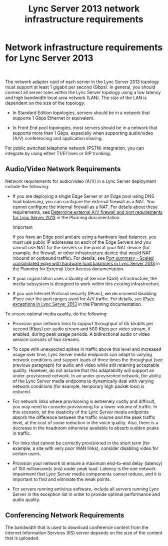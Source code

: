 ﻿---
title: Lync Server 2013 network infrastructure requirements
TOCTitle: Network infrastructure requirements
ms:assetid: 35c7bb3f-8e0f-48b7-8a2c-857d4b42a4c4
ms:mtpsurl: https://technet.microsoft.com/en-us/library/Gg425841(v=OCS.15)
ms:contentKeyID: 48183804
ms.date: 07/23/2014
mtps_version: v=OCS.15
---

# Network infrastructure requirements for Lync Server 2013

 


The network adapter card of each server in the Lync Server 2013 topology must support at least 1 gigabit per second (Gbps). In general, you should connect all server roles within the Lync Server topology using a low latency and high bandwidth local area network (LAN). The size of the LAN is dependent on the size of the topology:

  - In Standard Edition topologies, servers should be in a network that supports 1 Gbps Ethernet or equivalent.

  - In Front End pool topologies, most servers should be in a network that supports more than 1 Gbps, especially when supporting audio/video (A/V) conferencing and application sharing.

For public switched telephone network (PSTN) integration, you can integrate by using either T1/E1 lines or SIP trunking.

## Audio/Video Network Requirements

Network requirements for audio/video (A/V) in a Lync Server deployment include the following:

  - If you are deploying a single Edge Server or an Edge pool using DNS load balancing, you can configure the external firewall as a NAT. You cannot configure the internal firewall as a NAT. For details about these requirements, see [Determine external A/V firewall and port requirements for Lync Server 2013](lync-server-2013-determine-external-a-v-firewall-and-port-requirements.md) in the Planning documentation.
    

    > [!IMPORTANT]
    > If you have an Edge pool and are using a hardware load balancer, you must use public IP addresses on each of the Edge Servers and you cannot use NAT for the servers or the pool at your NAT device (for example, the firewall, or other infrastructure device that would NAT inbound or outbound traffic). For details, see <A href="lync-server-2013-port-summary-scaled-consolidated-edge-with-hardware-load-balancers.md">Port summary - Scaled consolidated edge with hardware load balancers in Lync Server 2013</A> in the Planning for External User Access documentation.



  - If your organization uses a Quality of Service (QoS) infrastructure, the media subsystem is designed to work within this existing infrastructure.

  - If you use Internet Protocol security (IPsec), we recommend disabling IPsec over the port ranges used for A/V traffic. For details, see [IPsec exceptions in Lync Server 2013](lync-server-2013-ipsec-exceptions.md) in the Planning documentation.

To ensure optimal media quality, do the following:

  - Provision your network links to support throughput of 65 kilobits per second (Kbps) per audio stream and 500 Kbps per video stream, if enabled, during peak usage periods. A bidirectional audio or video session consists of two streams.

  - To cope with unexpected spikes in traffic above this level and increased usage over time, Lync Server media endpoints can adapt to varying network conditions and support loads of three times the throughput (see previous paragraph) for audio and video while still retaining acceptable quality. However, do not assume that this adaptability will support an under-provisioned network. In an under-provisioned network, the ability of the Lync Server media endpoints to dynamically deal with varying network conditions (for example, temporary high packet loss) is reduced.

  - For network links where provisioning is extremely costly and difficult, you may need to consider provisioning for a lower volume of traffic. In this scenario, let the elasticity of the Lync Server media endpoints absorb the difference between the traffic volume and the peak traffic level, at the cost of some reduction in the voice quality. Also, there is a decrease in the headroom otherwise available to absorb sudden peaks in traffic.

  - For links that cannot be correctly provisioned in the short term (for example, a site with very poor WAN links), consider disabling video for certain users.

  - Provision your network to ensure a maximum end-to-end delay (latency) of 150 milliseconds (ms) under peak load. Latency is the one network impairment that Lync Server media components cannot reduce, and it is important to find and eliminate the weak points.

  - For servers running antivirus software, include all servers running Lync Server in the exception list in order to provide optimal performance and audio quality.

## Conferencing Network Requirements

The bandwidth that is used to download conference content from the Internet Information Services (IIS) server depends on the size of the content that is uploaded.

